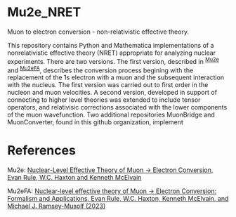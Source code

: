 # Mu2e_NRET
Muon to electron conversion -  non-relativistic effective theory.

This repository contains Python and Mathematica implementations of a nonrelativistic effective theory
(NRET) appropriate for analyzing nuclear experiments.   There are two versions.   The first version,
described in <sup>[Mu2e]</sup> and <sup>[Mu2eFA]</sup>, describes the conversion process begining with the
replacement of the 1s electron with a muon and the subsequent interaction with the nucleus.   The first version
was carried out to first order in the nucleon and muon velocities.   A second version, developed in support of
connecting to higher level theories was extended to include tensor operators, and relativisic corrections associated
with the lower components of the muon wavefunction.   Two additional repositories MuonBridge and MuonConverter, found in this github organization,
implement 

# References  

[Mu2e]: https://doi.org/10.1103/PhysRevLett.130.131901 "Nuclear-Level Effective Theory of Muon -> Electron Conversion, Evan Rule, W.C. Haxton and Kenneth McElvain (2023)" 
Mu2e: [Nuclear-Level Effective Theory of Muon -> Electron Conversion, Evan Rule, W.C. Haxton and Kenneth McElvain](https://doi.org/10.1103/PhysRevLett.130.131901)

[Mu2eFA]: https://doi.org/10.1103/PhysRevC.107.035504 "Nuclear-level effective theory of Muon -> Electron Conversion: Formalism and Applications, Evan Rule, W.C. Haxton, Kenneth McElvain, and Michael J. Ramsey-Musolf (2023)" 
Mu2eFA: [Nuclear-level effective theory of Muon -> Electron Conversion: Formalism and Applications, Evan Rule, W.C. Haxton, Kenneth McElvain, and Michael J. Ramsey-Musolf (2023)](https://doi.org/10.1103/PhysRevC.107.035504)
